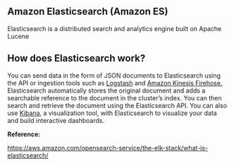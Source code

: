 ## Amazon Elasticsearch (Amazon ES)

Elasticsearch is a distributed search and analytics engine built on Apache Lucene

## How does Elasticsearch work?

You can send data in the form of JSON documents to Elasticsearch using the API or ingestion tools such as [Logstash](https://aws.amazon.com/opensearch-service/the-elk-stack/logstash/) and [Amazon Kinesis Firehose.](https://aws.amazon.com/kinesis/data-firehose/) Elasticsearch automatically stores the original document and adds a searchable reference to the document in the cluster’s index. You can then search and retrieve the document using the Elasticsearch API. You can also use [Kibana](https://aws.amazon.com/opensearch-service/the-elk-stack/kibana/), a visualization tool, with Elasticsearch to visualize your data and build interactive dashboards.

**Reference:**

https://aws.amazon.com/opensearch-service/the-elk-stack/what-is-elasticsearch/

